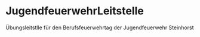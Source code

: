 # JugendfeuerwehrLeitstelle
Übungsleitstlle für den Berufsfeuerwehrtag der Jugendfeuerwehr Steinhorst
